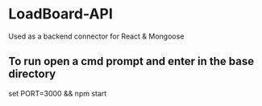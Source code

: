 # LoadBoard-API
 Used as a backend connector for React & Mongoose

## To run open a cmd prompt and enter in the base directory
set PORT=3000 && npm start
